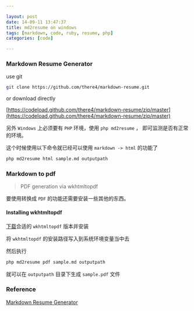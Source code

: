```yaml
---

layout: post
date: 14-09-11 13:47:37
title: md2resume on windows
tags: [markdown, code, ruby, resume, php]
categories: [code]

---
```


### Markdown Resume Generator

use git

```bash
git clone https://github.com/there4/markdown-resume.git
```
or download directly

[https://codeload.github.com/there4/markdown-resume/zip/master](https://codeload.github.com/there4/markdown-resume/zip/master) 
  
另外 `Windows` 上必须要有 `PHP` 环境，使用 `php md2resume` ， 即可监测是否有正常的环境。

这个时候使用以下命令就已经可以使用 `markdown -> html` 的功能了


```bash
php md2resume html sample.md outputpath
```

### Markdown to pdf

> PDF generation via wkhtmltopdf

要使用转换成 `PDF` 的功能还需要安装一些其他的东西。

#### Installing wkhtmltopdf

[下载](http://wkhtmltopdf.org/downloads.html)合适的 `wkhtmltopdf` 版本并安装

将 `wkhtmltopdf` 的安装路径写入到系统环境变量当中去

然后执行

```bash
php md2resume pdf sample.md outputpath
```

就可以在 `outputpath` 目录下生成 `sample.pdf` 文件

### Reference

[Markdown Resume Generator](https://github.com/there4/markdown-resume)